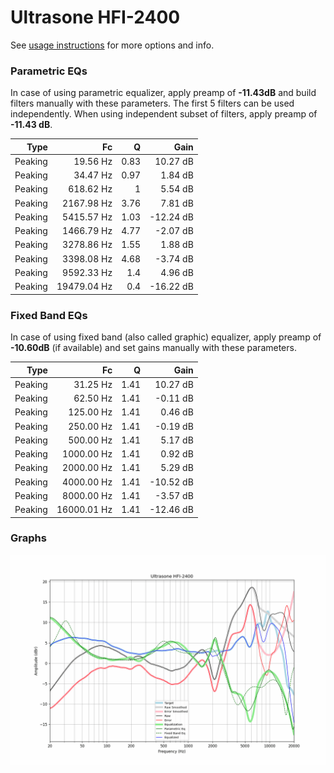 # Ultrasone HFI-2400
See [usage instructions](https://github.com/jaakkopasanen/AutoEq#usage) for more options and info.

### Parametric EQs
In case of using parametric equalizer, apply preamp of **-11.43dB** and build filters manually
with these parameters. The first 5 filters can be used independently.
When using independent subset of filters, apply preamp of **-11.43 dB**.

| Type    | Fc          |    Q | Gain      |
|--------:|------------:|-----:|----------:|
| Peaking | 19.56 Hz    | 0.83 | 10.27 dB  |
| Peaking | 34.47 Hz    | 0.97 | 1.84 dB   |
| Peaking | 618.62 Hz   | 1    | 5.54 dB   |
| Peaking | 2167.98 Hz  | 3.76 | 7.81 dB   |
| Peaking | 5415.57 Hz  | 1.03 | -12.24 dB |
| Peaking | 1466.79 Hz  | 4.77 | -2.07 dB  |
| Peaking | 3278.86 Hz  | 1.55 | 1.88 dB   |
| Peaking | 3398.08 Hz  | 4.68 | -3.74 dB  |
| Peaking | 9592.33 Hz  | 1.4  | 4.96 dB   |
| Peaking | 19479.04 Hz | 0.4  | -16.22 dB |

### Fixed Band EQs
In case of using fixed band (also called graphic) equalizer, apply preamp of **-10.60dB**
(if available) and set gains manually with these parameters.

| Type    | Fc          |    Q | Gain      |
|--------:|------------:|-----:|----------:|
| Peaking | 31.25 Hz    | 1.41 | 10.27 dB  |
| Peaking | 62.50 Hz    | 1.41 | -0.11 dB  |
| Peaking | 125.00 Hz   | 1.41 | 0.46 dB   |
| Peaking | 250.00 Hz   | 1.41 | -0.19 dB  |
| Peaking | 500.00 Hz   | 1.41 | 5.17 dB   |
| Peaking | 1000.00 Hz  | 1.41 | 0.92 dB   |
| Peaking | 2000.00 Hz  | 1.41 | 5.29 dB   |
| Peaking | 4000.00 Hz  | 1.41 | -10.52 dB |
| Peaking | 8000.00 Hz  | 1.41 | -3.57 dB  |
| Peaking | 16000.01 Hz | 1.41 | -12.46 dB |

### Graphs
![](./Ultrasone%20HFI-2400.png)